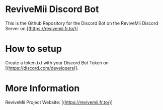 # ReviveMii Discord Bot
This is the Github Repository for the Discord Bot on the ReviveMii Discord Server on [(https://revivemii.fr.to/)]
# How to setup
Create a token.txt with your Discord Bot Token on [(https://discord.com/developers)].
# More Information
ReviveMii Project Website: [(https://revivemii.fr.to/)]

